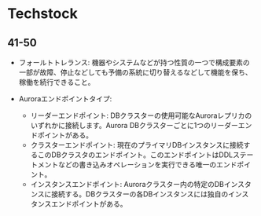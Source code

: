 # Techstock

## 41-50


- フォールトトレランス: 機器やシステムなどが持つ性質の一つで構成要素の一部が故障、停止などしても予備の系統に切り替えるなどして機能を保ち、稼働を続行できること。

- Auroraエンドポイントタイプ:
    - リーダーエンドポイント: DBクラスターの使用可能なAuroraレプリカのいずれかに接続します。Aurora DBクラスターごとに1つのリーダーエンドポイントがある。
    - クラスターエンドポイント: 現在のプライマリDBインスタンスに接続するこのDBクラスタのエンドポイント。このエンドポイントはDDLステートメントなどの書き込みオペレーションを実行できる唯一のエンドポイント。
    - インスタンスエンドポイント: Auroraクラスター内の特定のDBインスタンスに接続する。DBクラスターの各DBインスタンスには独自のインスタンスエンドポイントがある。